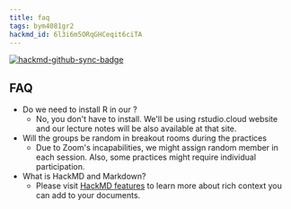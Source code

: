 ```yaml
---
title: faq
tags: bym4081gr2
hackmd_id: 6l3i6m5ORqGHCeqit6ciTA
---
```


[![hackmd-github-sync-badge](https://hackmd.io/6l3i6m5ORqGHCeqit6ciTA/badge)](https://hackmd.io/6l3i6m5ORqGHCeqit6ciTA)
## FAQ

* Do we need to install R in our <i class="fa fa-desktop"></i>?
  - No, you don't have to install. We'll be using rstudio.cloud website and our lecture notes will be also available at that site.
* Will the groups be random in breakout rooms during the practices
  - Due to Zoom's incapabilities, we might assign random member in each session. Also, some practices might require individual participation.
* What is HackMD and Markdown?
  - Please visit [HackMD features](https://hackmd.io/features?both) to learn more about rich context you can add to your documents.